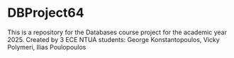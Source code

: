 # DBProject64
This is a repository for the Databases course project for the academic year 2025. Created by 3 ECE NTUA students: George Konstantopoulos, Vicky Polymeri, Ilias Poulopoulos
